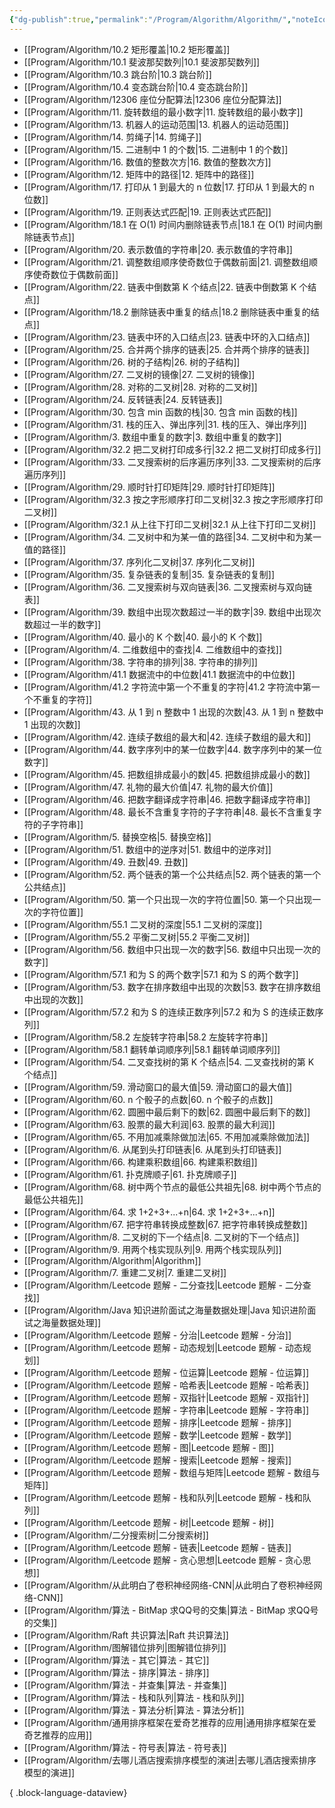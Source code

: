 ```yaml
---
{"dg-publish":true,"permalink":"/Program/Algorithm/Algorithm/","noteIcon":""}
---
```


- [[Program/Algorithm/10.2 矩形覆盖\|10.2 矩形覆盖]]
- [[Program/Algorithm/10.1 斐波那契数列\|10.1 斐波那契数列]]
- [[Program/Algorithm/10.3 跳台阶\|10.3 跳台阶]]
- [[Program/Algorithm/10.4 变态跳台阶\|10.4 变态跳台阶]]
- [[Program/Algorithm/12306 座位分配算法\|12306 座位分配算法]]
- [[Program/Algorithm/11. 旋转数组的最小数字\|11. 旋转数组的最小数字]]
- [[Program/Algorithm/13. 机器人的运动范围\|13. 机器人的运动范围]]
- [[Program/Algorithm/14. 剪绳子\|14. 剪绳子]]
- [[Program/Algorithm/15. 二进制中 1 的个数\|15. 二进制中 1 的个数]]
- [[Program/Algorithm/16. 数值的整数次方\|16. 数值的整数次方]]
- [[Program/Algorithm/12. 矩阵中的路径\|12. 矩阵中的路径]]
- [[Program/Algorithm/17. 打印从 1 到最大的 n 位数\|17. 打印从 1 到最大的 n 位数]]
- [[Program/Algorithm/19. 正则表达式匹配\|19. 正则表达式匹配]]
- [[Program/Algorithm/18.1 在 O(1) 时间内删除链表节点\|18.1 在 O(1) 时间内删除链表节点]]
- [[Program/Algorithm/20. 表示数值的字符串\|20. 表示数值的字符串]]
- [[Program/Algorithm/21. 调整数组顺序使奇数位于偶数前面\|21. 调整数组顺序使奇数位于偶数前面]]
- [[Program/Algorithm/22. 链表中倒数第 K 个结点\|22. 链表中倒数第 K 个结点]]
- [[Program/Algorithm/18.2 删除链表中重复的结点\|18.2 删除链表中重复的结点]]
- [[Program/Algorithm/23. 链表中环的入口结点\|23. 链表中环的入口结点]]
- [[Program/Algorithm/25. 合并两个排序的链表\|25. 合并两个排序的链表]]
- [[Program/Algorithm/26. 树的子结构\|26. 树的子结构]]
- [[Program/Algorithm/27. 二叉树的镜像\|27. 二叉树的镜像]]
- [[Program/Algorithm/28. 对称的二叉树\|28. 对称的二叉树]]
- [[Program/Algorithm/24. 反转链表\|24. 反转链表]]
- [[Program/Algorithm/30. 包含 min 函数的栈\|30. 包含 min 函数的栈]]
- [[Program/Algorithm/31. 栈的压入、弹出序列\|31. 栈的压入、弹出序列]]
- [[Program/Algorithm/3. 数组中重复的数字\|3. 数组中重复的数字]]
- [[Program/Algorithm/32.2 把二叉树打印成多行\|32.2 把二叉树打印成多行]]
- [[Program/Algorithm/33. 二叉搜索树的后序遍历序列\|33. 二叉搜索树的后序遍历序列]]
- [[Program/Algorithm/29. 顺时针打印矩阵\|29. 顺时针打印矩阵]]
- [[Program/Algorithm/32.3 按之字形顺序打印二叉树\|32.3 按之字形顺序打印二叉树]]
- [[Program/Algorithm/32.1 从上往下打印二叉树\|32.1 从上往下打印二叉树]]
- [[Program/Algorithm/34. 二叉树中和为某一值的路径\|34. 二叉树中和为某一值的路径]]
- [[Program/Algorithm/37. 序列化二叉树\|37. 序列化二叉树]]
- [[Program/Algorithm/35. 复杂链表的复制\|35. 复杂链表的复制]]
- [[Program/Algorithm/36. 二叉搜索树与双向链表\|36. 二叉搜索树与双向链表]]
- [[Program/Algorithm/39. 数组中出现次数超过一半的数字\|39. 数组中出现次数超过一半的数字]]
- [[Program/Algorithm/40. 最小的 K 个数\|40. 最小的 K 个数]]
- [[Program/Algorithm/4. 二维数组中的查找\|4. 二维数组中的查找]]
- [[Program/Algorithm/38. 字符串的排列\|38. 字符串的排列]]
- [[Program/Algorithm/41.1 数据流中的中位数\|41.1 数据流中的中位数]]
- [[Program/Algorithm/41.2 字符流中第一个不重复的字符\|41.2 字符流中第一个不重复的字符]]
- [[Program/Algorithm/43. 从 1 到 n 整数中 1 出现的次数\|43. 从 1 到 n 整数中 1 出现的次数]]
- [[Program/Algorithm/42. 连续子数组的最大和\|42. 连续子数组的最大和]]
- [[Program/Algorithm/44. 数字序列中的某一位数字\|44. 数字序列中的某一位数字]]
- [[Program/Algorithm/45. 把数组排成最小的数\|45. 把数组排成最小的数]]
- [[Program/Algorithm/47. 礼物的最大价值\|47. 礼物的最大价值]]
- [[Program/Algorithm/46. 把数字翻译成字符串\|46. 把数字翻译成字符串]]
- [[Program/Algorithm/48. 最长不含重复字符的子字符串\|48. 最长不含重复字符的子字符串]]
- [[Program/Algorithm/5. 替换空格\|5. 替换空格]]
- [[Program/Algorithm/51. 数组中的逆序对\|51. 数组中的逆序对]]
- [[Program/Algorithm/49. 丑数\|49. 丑数]]
- [[Program/Algorithm/52. 两个链表的第一个公共结点\|52. 两个链表的第一个公共结点]]
- [[Program/Algorithm/50. 第一个只出现一次的字符位置\|50. 第一个只出现一次的字符位置]]
- [[Program/Algorithm/55.1 二叉树的深度\|55.1 二叉树的深度]]
- [[Program/Algorithm/55.2 平衡二叉树\|55.2 平衡二叉树]]
- [[Program/Algorithm/56. 数组中只出现一次的数字\|56. 数组中只出现一次的数字]]
- [[Program/Algorithm/57.1 和为 S 的两个数字\|57.1 和为 S 的两个数字]]
- [[Program/Algorithm/53. 数字在排序数组中出现的次数\|53. 数字在排序数组中出现的次数]]
- [[Program/Algorithm/57.2 和为 S 的连续正数序列\|57.2 和为 S 的连续正数序列]]
- [[Program/Algorithm/58.2 左旋转字符串\|58.2 左旋转字符串]]
- [[Program/Algorithm/58.1 翻转单词顺序列\|58.1 翻转单词顺序列]]
- [[Program/Algorithm/54. 二叉查找树的第 K 个结点\|54. 二叉查找树的第 K 个结点]]
- [[Program/Algorithm/59. 滑动窗口的最大值\|59. 滑动窗口的最大值]]
- [[Program/Algorithm/60. n 个骰子的点数\|60. n 个骰子的点数]]
- [[Program/Algorithm/62. 圆圈中最后剩下的数\|62. 圆圈中最后剩下的数]]
- [[Program/Algorithm/63. 股票的最大利润\|63. 股票的最大利润]]
- [[Program/Algorithm/65. 不用加减乘除做加法\|65. 不用加减乘除做加法]]
- [[Program/Algorithm/6. 从尾到头打印链表\|6. 从尾到头打印链表]]
- [[Program/Algorithm/66. 构建乘积数组\|66. 构建乘积数组]]
- [[Program/Algorithm/61. 扑克牌顺子\|61. 扑克牌顺子]]
- [[Program/Algorithm/68. 树中两个节点的最低公共祖先\|68. 树中两个节点的最低公共祖先]]
- [[Program/Algorithm/64. 求 1+2+3+...+n\|64. 求 1+2+3+...+n]]
- [[Program/Algorithm/67. 把字符串转换成整数\|67. 把字符串转换成整数]]
- [[Program/Algorithm/8. 二叉树的下一个结点\|8. 二叉树的下一个结点]]
- [[Program/Algorithm/9. 用两个栈实现队列\|9. 用两个栈实现队列]]
- [[Program/Algorithm/Algorithm\|Algorithm]]
- [[Program/Algorithm/7. 重建二叉树\|7. 重建二叉树]]
- [[Program/Algorithm/Leetcode 题解 - 二分查找\|Leetcode 题解 - 二分查找]]
- [[Program/Algorithm/Java 知识进阶面试之海量数据处理\|Java 知识进阶面试之海量数据处理]]
- [[Program/Algorithm/Leetcode 题解 - 分治\|Leetcode 题解 - 分治]]
- [[Program/Algorithm/Leetcode 题解 - 动态规划\|Leetcode 题解 - 动态规划]]
- [[Program/Algorithm/Leetcode 题解 - 位运算\|Leetcode 题解 - 位运算]]
- [[Program/Algorithm/Leetcode 题解 - 哈希表\|Leetcode 题解 - 哈希表]]
- [[Program/Algorithm/Leetcode 题解 - 双指针\|Leetcode 题解 - 双指针]]
- [[Program/Algorithm/Leetcode 题解 - 字符串\|Leetcode 题解 - 字符串]]
- [[Program/Algorithm/Leetcode 题解 - 排序\|Leetcode 题解 - 排序]]
- [[Program/Algorithm/Leetcode 题解 - 数学\|Leetcode 题解 - 数学]]
- [[Program/Algorithm/Leetcode 题解 - 图\|Leetcode 题解 - 图]]
- [[Program/Algorithm/Leetcode 题解 - 搜索\|Leetcode 题解 - 搜索]]
- [[Program/Algorithm/Leetcode 题解 - 数组与矩阵\|Leetcode 题解 - 数组与矩阵]]
- [[Program/Algorithm/Leetcode 题解 - 栈和队列\|Leetcode 题解 - 栈和队列]]
- [[Program/Algorithm/Leetcode 题解 - 树\|Leetcode 题解 - 树]]
- [[Program/Algorithm/二分搜索树\|二分搜索树]]
- [[Program/Algorithm/Leetcode 题解 - 链表\|Leetcode 题解 - 链表]]
- [[Program/Algorithm/Leetcode 题解 - 贪心思想\|Leetcode 题解 - 贪心思想]]
- [[Program/Algorithm/从此明白了卷积神经网络-CNN\|从此明白了卷积神经网络-CNN]]
- [[Program/Algorithm/算法 - BitMap 求QQ号的交集\|算法 - BitMap 求QQ号的交集]]
- [[Program/Algorithm/Raft 共识算法\|Raft 共识算法]]
- [[Program/Algorithm/图解错位排列\|图解错位排列]]
- [[Program/Algorithm/算法 - 其它\|算法 - 其它]]
- [[Program/Algorithm/算法 - 排序\|算法 - 排序]]
- [[Program/Algorithm/算法 - 并查集\|算法 - 并查集]]
- [[Program/Algorithm/算法 - 栈和队列\|算法 - 栈和队列]]
- [[Program/Algorithm/算法 - 算法分析\|算法 - 算法分析]]
- [[Program/Algorithm/通用排序框架在爱奇艺推荐的应用\|通用排序框架在爱奇艺推荐的应用]]
- [[Program/Algorithm/算法 - 符号表\|算法 - 符号表]]
- [[Program/Algorithm/去哪儿酒店搜索排序模型的演进\|去哪儿酒店搜索排序模型的演进]]

{ .block-language-dataview}